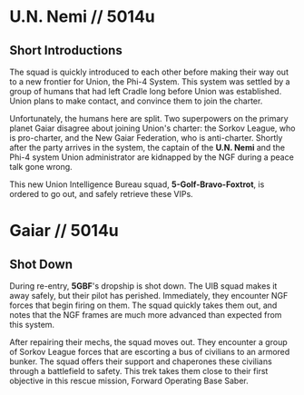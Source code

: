 # U.N. Nemi // 5014u

## Short Introductions

The squad is quickly introduced to each other before making their way out to a new frontier for Union, the Phi-4 System. This system was settled by a group of humans that had left Cradle long before Union was established. Union plans to make contact, and convince them to join the charter.

Unfortunately, the humans here are split. Two superpowers on the primary planet Gaiar disagree about joining Union's charter: the Sorkov League, who is pro-charter, and the New Gaiar Federation, who is anti-charter. Shortly after the party arrives in the system, the captain of the **U.N. Nemi** and the Phi-4 system Union administrator are kidnapped by the NGF during a peace talk gone wrong.

This new Union Intelligence Bureau squad, **5-Golf-Bravo-Foxtrot**, is ordered to go out, and safely retrieve these VIPs.

# Gaiar // 5014u

## Shot Down

During re-entry, **5GBF**'s dropship is shot down. The UIB squad makes it away safely, but their pilot has perished. Immediately, they encounter NGF forces that begin firing on them. The squad quickly takes them out, and notes that the NGF frames are much more advanced than expected from this system.

After repairing their mechs, the squad moves out. They encounter a group of Sorkov League forces that are escorting a bus of civilians to an armored bunker. The squad offers their support and chaperones these civilians through a battlefield to safety. This trek takes them close to their first objective in this rescue mission, Forward Operating Base Saber.